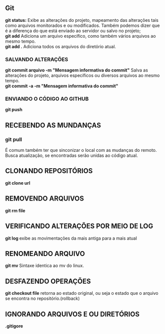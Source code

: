<h2>Git</h2>
<b>git status:</b> Exibe as alterações do projeto, mapeamento das alterações tais como arquivos monitorados e ou modificados. Também podemos dizer que é a diferença do que está enviado ao servidor ou salvo no projeto;
<br>
<b>git add</b> Adiciona um arquivo  específico, como também vários arquivos ao mesmo tempo.<br>
<b>git add .</b> Adiciona todos os arquivos do diretório atual.<br>
<h3>SALVANDO ALTERAÇÕES</h3>
<b>git commit arquivo -m "Mensagem informativa do commit"</b>  Salva as alterações do projeto, arquivos específicos ou diversos arquivos ao mesmo tempo.<br>
<b>git commit -a -m "Mensagem informativa do commit"</b>
<h3>ENVIANDO O CÓDIGO AO GITHUB</h3>
<b>git push</b> 
<h2>RECEBENDO AS MUNDANÇAS</H2>
<h3>git pull</h3>É comum também ter que sinconizar o local com as mudanças do remoto. Busca atualização, se encontradas serão unidas ao código atual.
<h2>CLONANDO REPOSITÓRIOS</H2>
<b>git clone url</b>
<h2>REMOVENDO ARQUIVOS</H2>
<b>git rm file</b>
<h2>VERIFICANDO ALTERAÇÕES POR MEIO DE LOG</H2>
<b> git log </b> exibe as movimentações da mais antiga para a mais atual
<h2>RENOMEANDO ARQUIVO</H2>
<b>git mv </b> Sintaxe identica ao mv do linux.
<h2>DESFAZENDO OPERAÇÕES</h2>
<b>git checkout file</b> retorna ao estado original, ou seja o estado que o arquivo se encontra no repositório.(rollback)
<h2>IGNORANDO ARQUIVOS E OU DIRETÓRIOS</h2>
<b>.gitigore</b>